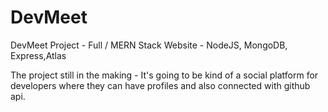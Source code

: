 # DevMeet
DevMeet Project - Full / MERN Stack Website - NodeJS, MongoDB, Express,Atlas

The project still in the making - It's going to be kind of a social platform for developers where they can have profiles and also connected with github api.
